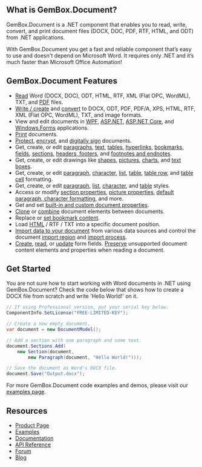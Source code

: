 ## What is GemBox.Document?

GemBox.Document is a .NET component that enables you to read, write, convert, and print document files (DOCX, DOC, PDF, RTF, HTML, and ODT) from .NET applications.

With GemBox.Document you get a fast and reliable component that’s easy to use and doesn't depend on Microsoft Word. It requires only .NET and it’s much faster than Microsoft Office Automation!

## GemBox.Document Features

- [Read](https://www.gemboxsoftware.com/document/examples/c-sharp-vb-net-open-read-word-file/301) Word (DOCX, DOC), ODT, HTML, RTF, XML (Flat OPC, WordML), TXT, and [PDF](https://www.gemboxsoftware.com/document/examples/c-sharp-read-extract-pdf-tables/305) files.
- [Write / create](https://www.gemboxsoftware.com/document/examples/c-sharp-vb-net-create-write-word-file/302) and [convert](https://www.gemboxsoftware.com/document/examples/c-sharp-convert-word-to-pdf/304) to DOCX, ODT, PDF, PDF/A, XPS, HTML, RTF, XML (Flat OPC, WordML), TXT, and image formats.
- View and edit documents in [WPF](https://www.gemboxsoftware.com/document/examples/word-xpsdocument-wpf/5201), [ASP.NET](https://www.gemboxsoftware.com/document/examples/word-editor-asp-net-mvc/5102), [ASP.NET Core](https://www.gemboxsoftware.com/document/examples/asp-net-core-create-word-docx-pdf/5601), and [Windows.Forms](https://www.gemboxsoftware.com/document/examples/word-editor-windows-forms/5301) applications.
- [Print](https://www.gemboxsoftware.com/document/examples/c-sharp-vb-net-print-word/351) documents.
- [Protect](https://www.gemboxsoftware.com/document/examples/docx-write-protection/1101), [encrypt](https://www.gemboxsoftware.com/document/examples/c-sharp-vb-net-docx-encryption/1102), and [digitally sign](https://www.gemboxsoftware.com/document/examples/c-sharp-vb-net-pdf-digital-signature/1104) documents.
- Get, create, or edit [paragraphs](https://www.gemboxsoftware.com/document/examples/c-sharp-vb-net-create-write-word-file/302), [text](https://www.gemboxsoftware.com/document/examples/c-sharp-vb-net-create-write-word-file/302), [tables](https://www.gemboxsoftware.com/document/examples/word-table/1201), [hyperlinks](https://www.gemboxsoftware.com/document/examples/word-bookmarks-hyperlinks/204), [bookmarks](https://www.gemboxsoftware.com/document/examples/word-bookmarks-hyperlinks/204), [fields](https://www.gemboxsoftware.com/document/examples/word-fields/206), [sections](https://www.gemboxsoftware.com/document/examples/c-sharp-vb-net-create-write-word-file/302), [headers, footers](https://www.gemboxsoftware.com/document/examples/word-header-footer/208), and [footnotes and endnotes](https://www.gemboxsoftware.com/document/examples/word-footnote-endnote/212).
- Get, create, or edit drawings like [shapes](https://www.gemboxsoftware.com/document/examples/word-shapes/203), [pictures](https://www.gemboxsoftware.com/document/examples/word-pictures/201), [charts](https://www.gemboxsoftware.com/document/examples/word-charts/213), and [text boxes](https://www.gemboxsoftware.com/document/examples/word-textboxes/202).
- Get, create, or edit [paragraph](https://www.gemboxsoftware.com/document/examples/word-paragraph-formatting/602), [character](https://www.gemboxsoftware.com/document/examples/word-character-formatting/601), [list](https://www.gemboxsoftware.com/document/examples/word-lists/603), [table](https://www.gemboxsoftware.com/document/examples/word-table-formatting/1204), [table row](https://www.gemboxsoftware.com/document/examples/word-table-formatting/1204), and [table cell](https://www.gemboxsoftware.com/document/examples/word-table-formatting/1204) formatting.
- Get, create, or edit [paragraph](https://www.gemboxsoftware.com/document/examples/word-styles/604), [list](https://www.gemboxsoftware.com/document/examples/word-lists/603), [character](https://www.gemboxsoftware.com/document/examples/word-styles/604), and [table](https://www.gemboxsoftware.com/document/examples/word-table-styles/1205) styles.
- Access or modify [section properties](https://www.gemboxsoftware.com/document/examples/word-page-setup/209), [picture properties](https://www.gemboxsoftware.com/document/examples/word-pictures/201), [default paragraph, character formatting](https://www.gemboxsoftware.com/document/examples/word-style-resolution/101), and more.
- Get and set [built-in and custom document properties](https://www.gemboxsoftware.com/document/examples/word-properties/211).
- [Clone](https://www.gemboxsoftware.com/document/examples/cloning/501) or [combine](https://www.gemboxsoftware.com/document/examples/combine-word-file-c-sharp-vb-net/502) document elements between documents.
- Replace or [set bookmark content](https://www.gemboxsoftware.com/document/examples/c-sharp-vb-net-modify-word-bookmarks/102).
- Load [HTML](https://www.gemboxsoftware.com/document/examples/word-editor-asp-net-mvc/5102) / RTF / TXT into a specific document position.
- [Import data to your document](https://www.gemboxsoftware.com/document/examples/c-sharp-vb-net-mail-merge-word/901) from various data sources and control the document [import region](https://www.gemboxsoftware.com/document/examples/mail-merge-ranges/903) and [import process](https://www.gemboxsoftware.com/document/examples/customize-mail-merge/904).
- [Create](https://www.gemboxsoftware.com/document/examples/c-sharp-vb-net-create-word-form/701), [read](https://www.gemboxsoftware.com/document/examples/c-sharp-vb-net-read-word-form/702), or [update](https://www.gemboxsoftware.com/document/examples/c-sharp-vb-net-update-word-form/703) form fields.
[Preserve](https://www.gemboxsoftware.com/document/docs/preservation.html) unsupported document content elements and properties when reading a document. 

## Get Started

You are not sure how to start working with Word documents in .NET using GemBox.Document? Check the code below that shows how to create a DOCX file from scratch and write 'Hello World!' on it.

```csharp
// If using Professional version, put your serial key below.
ComponentInfo.SetLicense("FREE-LIMITED-KEY");

// Create a new empty document.
var document = new DocumentModel();

// Add a section with one paragraph and some text.
document.Sections.Add(
    new Section(document,
        new Paragraph(document, "Hello World!")));

// Save the document as Word's DOCX file.
document.Save("Output.docx");
```

For more GemBox.Document code examples and demos, please visit our [examples page](https://www.gemboxsoftware.com/document/examples/getting-started/801).

## Resources

- [Product Page](https://www.gemboxsoftware.com/document)
- [Examples](https://www.gemboxsoftware.com/document/examples)
- [Documentation](https://www.gemboxsoftware.com/document/docs/introduction.html)
- [API Reference](https://www.gemboxsoftware.com/document/docs/GemBox.Document.html)
- [Forum](https://forum.gemboxsoftware.com/c/gembox-document/6)
- [Blog](https://www.gemboxsoftware.com/gembox-document)
